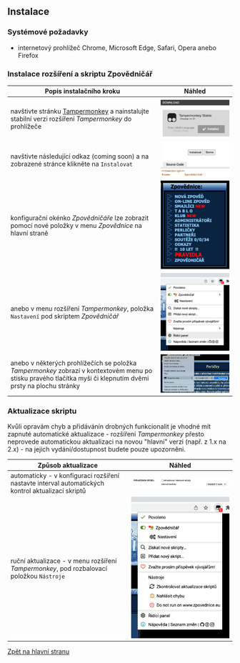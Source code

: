 ## Instalace

### Systémové požadavky

- internetový prohlížeč Chrome, Microsoft Edge, Safari, Opera anebo Firefox

### Instalace rozšíření a skriptu Zpovědničář

| Popis instalačního kroku                                                                                                                                       | Náhled                                                   |
|----------------------------------------------------------------------------------------------------------------------------------------------------------------|----------------------------------------------------------|
| navštivte stránku [Tampermonkey](https://www.tampermonkey.net/) a nainstalujte stabilní verzi rozšíření *Tampermonkey* do prohlížeče                           | ![Tampermonkey](/assets/images/install-tm-site.png)      |
| navštivte následující odkaz (coming soon) a na zobrazené stránce klikněte na `Instalovat`                                                                      | ![ZpovednicarInstall](/assets/images/install-script.png) |
| konfigurační okénko *Zpovědničáře* lze zobrazit pomocí nové položky v menu *Zpovědnice* na hlavní straně                                                       | ![MenuSite](/assets/images/menu-site.png)                |
| anebo v menu rozšíření *Tampermonkey*, položka `Nastavení` pod skriptem *Zpovědničář*                                                                          | ![MenuExtension](/assets/images/menu-extension.png)      |
| anebo v některých prohlížečích se položka *Tampermonkey* zobrazí v kontextovém menu po stisku pravého tlačítka myši či klepnutím dvěmi prsty na plochu stránky | ![MenuExtension](/assets/images/menu-context.png)        |

### Aktualizace skriptu

Kvůli opravám chyb a přidávánín drobných funkcionalit je vhodné mít zapnuté automatické aktualizace -
rozšíření *Tampermonkey* přesto neprovede  automatickou aktualizaci na novou "hlavní" verzi (např. z 1.x
na 2.x) - na jejich vydání/dostupnost budete pouze upozorněni.

| Způsob aktualizace                                                                                 | Náhled                                            |
|----------------------------------------------------------------------------------------------------|---------------------------------------------------|
| automaticky - v konfiguraci rozšíření nastavte interval automatických kontrol aktualizací skriptů  | ![UpdateAuto](/assets/images/update-auto.png)     |
| ruční aktualizace - v menu rozšíření *Tampermonkey*, pod rozbalovací položkou `Nástroje`           | ![UpdateManual](/assets/images/update-manual.png) |

[Zpět na hlavní stranu](README.md)
